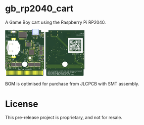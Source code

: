 # gb_rp2040_cart
A Game Boy cart using the Raspberry Pi RP2040.

<img alt='Front preview of PCB' src='/hw/front.png' width='25%'> <img alt='Back preview of PCB' src='/hw/back.png' width='25%'>

BOM is optimised for purchase from JLCPCB with SMT assembly.

# License

This pre-release project is proprietary, and not for resale.
